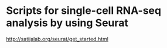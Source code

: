 # Scripts for single-cell RNA-seq analysis by using Seurat

http://satijalab.org/seurat/get_started.html
